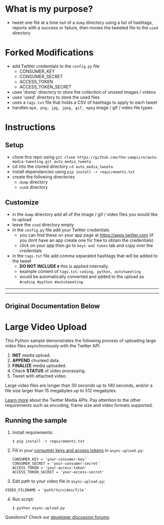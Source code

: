 # What is my purpose?
- tweet one file at a time out of a `dump` directory using a list of hashtags, reports with a success or failure, then moves the tweeted file to the `used` directory

# Forked Modifications
- add Twitter credentials to the `config.py` file
	- CONSUMER_KEY
	- CONSUMER_SECRET
	- ACCESS_TOKEN
	- ACCESS_TOKEN_SECRET
- uses 'dump' directory to store the collection of unused images / videos
- uses 'used' directory to store the used files
- uses a `tags.txt` file that holds a CSV of hashtags to apply to each tweet
- handles `mp4, png, jpg, jpeg, gif, mpeg` image / gif / video file types 

# Instructions

## Setup
- clone this repo using `git clone https://github.com/the-vampiire/auto-media-tweeting.git auto_media_tweeta`
- cd into the cloned directory `cd auto_media_tweeta`
- install dependancies using `pip install -r requirements.txt`
- create the following directories
	- `dump` directory
	- `used` directory
## Customize
- in the `dump` directory add all of the image / gif / video files you would like to upload
- leave the `used` directory empty
- in the `config.py` file add your Twitter credentials
	- you can find these on your app page at https://apps.twitter.com (if you dont have an app create one for free to obtain the credentials)
	- click on your app then go to `keys and token` tab and copy over the credentials
- in the `tags.txt` file add comma separated hashtags that will be added to the tweet
	- **DO NOT INCLUDE `#`** this is applied internally.
	- example content of `tags.txt`: `coding, python, autotweeting`
	- would be automatically converted and added to the upload as `#coding #python #autotweeting`

<hr>
<hr>

## Original Documentation Below

# Large Video Upload

This Python sample demonstrates the following process of uploading large video files asynchronously with the Twitter API.

1. **INIT** media upload.
2. **APPEND** chunked data.
3. **FINALIZE** media uploaded.
4. Check **STATUS** of video processing.
5. Tweet with attached video.

Large video files are longer than 30 seconds up to 140 seconds, and/or a file size larger than 15 megabytes up to 512 megabytes.

[Learn more](https://dev.twitter.com/rest/media) about the Twitter Media APIs. Pay attention to the other requirements such as encoding, frame size and video formats supported.

## Running the sample

1. Install requirements:

	```
	$ pip install -r requirements.txt
	```

2. Fill in your [consumer keys and access tokens](https://apps.twitter.com) in `async-upload.py`:

	```
	CONSUMER_KEY = 'your-consumer-key'
	CONSUMER_SECRET = 'your-consumer-secret'
	ACCESS_TOKEN = 'your-access-token'
	ACCESS_TOKEN_SECRET = 'your-access-secret'
	```

3. Edit path to your video file in `async-upload.py`:

 ```
 VIDEO_FILENAME = 'path/to/video/file'
 ```

4. Run script:

	```
	$ python async-upload.py
	```

Questions? Check our [developer discussion forums](https://https://twittercommunity.com/c/media-apis).
